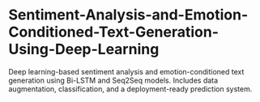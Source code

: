 # Sentiment-Analysis-and-Emotion-Conditioned-Text-Generation-Using-Deep-Learning
Deep learning-based sentiment analysis and emotion-conditioned text generation using Bi-LSTM and Seq2Seq models. Includes data augmentation, classification, and a deployment-ready prediction system.
